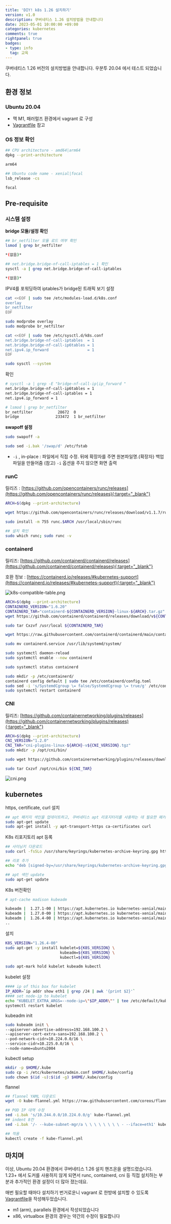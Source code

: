 ```yaml
---
title: 'DIY! k8s 1.26 설치하기'  
version: v1.0  
description: 쿠버네티스 1.26 설치방법을 안내합니다   
date: 2023-05-01 10:00:00 +09:00  
categories: kubernetes
comments: true
rightpanel: true
badges:
- type: info  
  tag: 교육
---
```

쿠버네티스 1.26 버전의 설치방법을 안내합니다. 우분투 20.04 에서 테스트 되었습니다.   

<!--more-->
## 환경 정보

### Ubuntu 20.04

- 맥 M1, 패러럴즈 환경에서 vagrant 로 구성
- [Vagrantfile](https://github.com/netpple/k8s/blob/master/vagrant/ubuntu-2004-arm/Vagrantfile) 참고

### OS 정보 확인

```bash
## CPU architecture - amd64|arm64
dpkg --print-architecture

arm64

## Ubuntu code name - xenial|focal
lsb_release -cs

focal
```

## Pre-requisite

### 시스템 설정

**bridge 모듈/설정 확인**

```bash
## br_netfilter 모듈 로드 여부 확인
lsmod | grep br_netfilter

*(없음)*

## net.bridge.bridge-nf-call-iptables = 1 확인
sysctl -a | grep net.bridge.bridge-nf-call-iptables

*(없음)*
```

IPV4를 포워딩하여 iptables가 bridge된 트래픽 보기 설정

```bash
cat <<EOF | sudo tee /etc/modules-load.d/k8s.conf
overlay
br_netfilter
EOF

sudo modprobe overlay
sudo modprobe br_netfilter

cat <<EOF | sudo tee /etc/sysctl.d/k8s.conf
net.bridge.bridge-nf-call-iptables  = 1
net.bridge.bridge-nf-call-ip6tables = 1
net.ipv4.ip_forward                 = 1
EOF

sudo sysctl --system
```

확인

```bash
# sysctl -a | grep -E "bridge-nf-call-ip|ip_forward "
net.bridge.bridge-nf-call-ip6tables = 1
net.bridge.bridge-nf-call-iptables = 1
net.ipv4.ip_forward = 1

# lsmod | grep br_netfilter
br_netfilter           28672  0
bridge                233472  1 br_netfilter
```

**swapoff 설정**

```bash
sudo swapoff -a

sudo sed -i.bak '/swap/d' /etc/fstab
```

- `-i` , in-place : 파일에서 직접 수정. 뒤에 확장자를 주면 원본파일명.{확장자} 백업파일을 만들어줌
(참고) `-i` 옵션을 주지 않으면 화면 출력

### runC

릴리즈 : [https://github.com/opencontainers/runc/releases](https://github.com/opencontainers/runc/releases){:target="_blank"}

```bash
ARCH=$(dpkg --print-architecture)

wget https://github.com/opencontainers/runc/releases/download/v1.1.7/runc.$ARCH

sudo install -m 755 runc.$ARCH /usr/local/sbin/runc

## 설치 확인
sudo which runc; sudo runc -v
```

### containerd

릴리즈: [https://github.com/containerd/containerd/releases](https://github.com/containerd/containerd/releases){:target="_blank"}  

호환 정보 : [https://containerd.io/releases/#kubernetes-support](https://containerd.io/releases/#kubernetes-support){:target="_blank"} 

![k8s-compatible-table.png](/assets/img/k8s-1.26-install/k8s-compatible-table.png)

```bash
ARCH=$(dpkg --print-architecture)
CONTAINERD_VERSION="1.6.20"
CONTAINERD_TAR="containerd-${CONTAINERD_VERSION}-linux-${ARCH}.tar.gz"
wget https://github.com/containerd/containerd/releases/download/v${CONTAINERD_VERSION}/${CONTAINERD_TAR}

sudo tar Cxzvf /usr/local ${CONTAINERD_TAR}

wget https://raw.githubusercontent.com/containerd/containerd/main/containerd.service

sudo mv containerd.service /usr/lib/systemd/system/

sudo systemctl daemon-reload
sudo systemctl enable --now containerd

sudo systemctl status containerd

sudo mkdir -p /etc/containerd/
containerd config default | sudo tee /etc/containerd/config.toml
sudo sed -i 's/SystemdCgroup \= false/SystemdCgroup \= true/g' /etc/containerd/config.toml
sudo systemctl restart containerd
```

### CNI

릴리즈: [https://github.com/containernetworking/plugins/releases](https://github.com/containernetworking/plugins/releases){:target="_blank"} 

```bash
ARCH=$(dpkg --print-architecture)
CNI_VERSION="1.2.0"
CNI_TAR="cni-plugins-linux-${ARCH}-v${CNI_VERSION}.tgz"
sudo mkdir -p /opt/cni/bin/

sudo wget https://github.com/containernetworking/plugins/releases/download/v${CNI_VERSION}/${CNI_TAR}

sudo tar Cxzvf /opt/cni/bin ${CNI_TAR}
```

![cni.png](/assets/img/k8s-1.26-install/cni.png)

## kubernetes

https, certificate, curl 설치
```bash
## apt 패키지 색인을 업데이트하고, 쿠버네티스 apt 리포지터리를 사용하는 데 필요한 패키지를 설치한다.
sudo apt-get update
sudo apt-get install -y apt-transport-https ca-certificates curl
```

K8s 리포지토리 apt 등록
```bash
## 사이닝키 다운로드
sudo curl -fsSLo /usr/share/keyrings/kubernetes-archive-keyring.gpg https://packages.cloud.google.com/apt/doc/apt-key.gpg

## 리포 추가
echo "deb [signed-by=/usr/share/keyrings/kubernetes-archive-keyring.gpg] https://apt.kubernetes.io/ kubernetes-xenial main" | sudo tee /etc/apt/sources.list.d/kubernetes.list

## apt 색인 update
sudo apt-get update
```

K8s 버전확인
```bash
# apt-cache madison kubeadm

kubeadm |  1.27.1-00 | https://apt.kubernetes.io kubernetes-xenial/main arm64 Packages
kubeadm |  1.27.0-00 | https://apt.kubernetes.io kubernetes-xenial/main arm64 Packages
kubeadm |  1.26.4-00 | https://apt.kubernetes.io kubernetes-xenial/main arm64 Packages
..
```

설치
```bash
K8S_VERSION="1.26.4-00"
sudo apt-get -y install kubelet=${K8S_VERSION} \
                        kubeadm=${K8S_VERSION} \
                        kubectl=${K8S_VERSION}

sudo apt-mark hold kubelet kubeadm kubectl
```

kubelet 설정
```bash
#### ip of this box for kubelet
IP_ADDR=`ip addr show eth1 | grep /24 | awk '{print $2}'`
#### set node-ip to kubelet
echo "KUBELET_EXTRA_ARGS=--node-ip=\"$IP_ADDR\"" | tee /etc/default/kubelet
systemctl restart kubelet
```

kubeadm init
```bash
sudo kubeadm init \
--apiserver-advertise-address=192.168.100.2 \
--apiserver-cert-extra-sans=192.168.100.2 \
--pod-network-cidr=10.224.0.0/16 \
--service-cidr=10.225.0.0/16 \
--node-name=ubuntu2004
```

kubectl setup
```bash
mkdir -p $HOME/.kube
sudo cp -i /etc/kubernetes/admin.conf $HOME/.kube/config
sudo chown $(id -u):$(id -g) $HOME/.kube/config
```

flannel
```bash
## flannel YAML 다운로드
wget -O kube-flannel.yml https://raw.githubusercontent.com/coreos/flannel/master/Documentation/kube-flannel.yml

## POD IP 대역 수정
sed -i.bak 's/10.244.0.0/10.224.0.0/g' kube-flannel.yml
## indent 8칸
sed -i.bak '/- --kube-subnet-mgr/a \ \ \ \ \ \ \ \ - --iface=eth1' kube-flannel.yml

## 적용 
kubectl create -f kube-flannel.yml
```

## 마치며
이상, Ubuntu 20.04 환경에서 쿠버네티스 1.26 설치 핸즈온을 설명드렸습니다.  
1.23+ 에서 도커를 사용하지 않게 되면서 runc, containerd, cni 등 직접 설치하는 부분과 추가적인 환경 설정이 더 많아 졌는데요.  

매번 필요할 때마다 설치하기 번거로운니 vagrant 로 한방에 설치할 수 있도록 [Vagrantfile](https://github.com/netpple/k8s/blob/master/vagrant/1.26/Vagrantfile)을 작성해두었습니다. 
- m1 (arm), parallels 환경에서 작성되었습니다  
- x86, virtualbox 환경의 경우는 약간의 수정이 필요합니다 